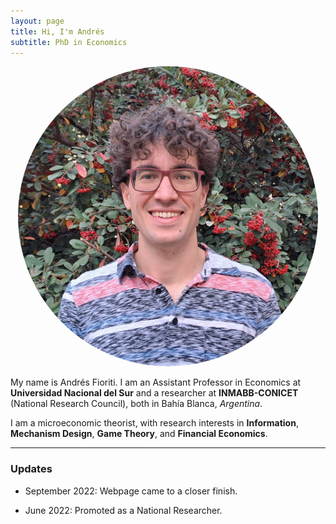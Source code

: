 ```yaml
---
layout: page
title: Hi, I'm Andrés
subtitle: PhD in Economics
---
```

<p align="center">
  <img width="480" height="480" src="/static/img/Foto-Fioriti-Pagina.jpg" style="border-radius: 50%;">
</p>

My name is Andrés Fioriti. I am an Assistant Professor in Economics at **Universidad Nacional del Sur** and a researcher at 
**INMABB-CONICET** (National Research Council), both in Bahía Blanca, _Argentina_. 

I am a microeconomic theorist, with research interests in **Information**, **Mechanism Design**, **Game Theory**, and **Financial Economics**.

***

### Updates

- September 2022: Webpage came to a closer finish.

- June 2022: Promoted as a National Researcher.
